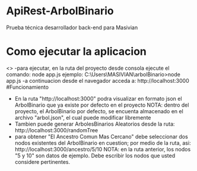 # ApiRest-ArbolBinario
Prueba técnica desarrollador back-end para Masivian
# Como ejecutar la aplicacion
<<aplicacion desarrollada en NodeJS>>
-para ejecutar, en la ruta del proyecto desde consola ejecute el comando: node app.js
    ejemplo: C:\Users\MASIVIAN\arbolBinario>node app.js
-a continuacion desde el navegador acceda a: http://localhost:3000
#Funcionamiento
* En la ruta "http://localhost:3000" podra visualizar en formato json el ArbolBinario que ya existe por defecto en el proyecto
  NOTA: dentro del proyecto, el ArbolBinario por defecto, se encuenta almacenado en el archivo "arbol.json", el cual puede modificar libremente
* Tambien puede generar ArbolesBinarios Aleatorios desde la ruta: http://localhost:3000/randomTree
* para obtener "El Ancestro Comun Mas Cercano" debe seleccionar dos nodos existentes del ArbolBinario en cuestion; por medio de la ruta, asi: 
http://localhost:3000/ancestro/5/10
NOTA: en la ruta anterior, los nodos "5 y 10" son datos de ejemplo. Debe escribir los nodos que usted considere pertinentes.
